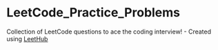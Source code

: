 # LeetCode_Practice_Problems
Collection of LeetCode questions to ace the coding interview! - Created using [LeetHub](https://github.com/QasimWani/LeetHub)
